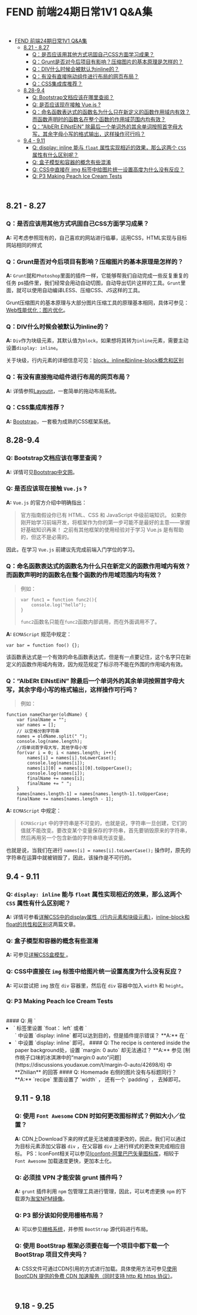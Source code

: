 # FEND 前端24期日常1V1 Q&A集
<br>

   * [FEND 前端24期日常1V1 Q&amp;A集](#fend-前端24期日常1v1-qa集)
      * [8.21 - 8.27](#821---827)
         * [Q：是否应该用其他方式巩固自己CSS方面学习成果？](#q是否应该用其他方式巩固自己css方面学习成果)
         * [Q：Grunt是否对今后项目有影响？压缩图片的基本原理是怎样的？](#qgrunt是否对今后项目有影响压缩图片的基本原理是怎样的)
         * [Q：DIV什么时候会被默认为inline的？](#qdiv什么时候会被默认为inline的)
         * [Q：有没有直接拖动组件进行布局的网页布局？](#q有没有直接拖动组件进行布局的网页布局)
         * [Q：CSS集成库推荐？](#qcss集成库推荐)
      * [8.28-9.4](#828-94)
         * [Q: Bootstrap文档应该在哪里查阅？](#q-bootstrap文档应该在哪里查阅)
         * [Q: 是否应该现在接触 Vue.js ?](#q-是否应该现在接触-vuejs-)
         * [Q：命名函数表达式的函数名为什么只在新定义的函数作用域内有效？而函数声明时的函数名在整个函数的作用域范围内均有效？](#q命名函数表达式的函数名为什么只在新定义的函数作用域内有效而函数声明时的函数名在整个函数的作用域范围内均有效)
         * [Q：“AlbERt EINstEiN” 除最后一个单词外的其余单词按照首字母大写，其余字母小写的格式输出，这样操作可行吗？](#qalbert-einstein-除最后一个单词外的其余单词按照首字母大写其余字母小写的格式输出这样操作可行吗)
      * [9.4 - 9.11](#94---911)
         * [Q: display: inline 能与 <code>float</code> 属性实现相近的效果，那么这两个 <code>CSS</code> 属性有什么区别呢？](#q-display-inline-能与-float-属性实现相近的效果那么这两个-css-属性有什么区别呢)
         * [Q: 盒子模型和容器的概念有些混淆](#q-盒子模型和容器的概念有些混淆)
         * [Q: CSS中直接在 img 标签中给图片统一设置高度为什么没有反应？](#q-css中直接在-img-标签中给图片统一设置高度为什么没有反应)
         * [Q: P3 Making Peach Ice Cream Tests](#q-p3-making-peach-ice-cream-tests)
         
<br>

## 8.21 - 8.27

### Q：是否应该用其他方式巩固自己CSS方面学习成果？
**A:** 可考虑参照现有的，自己喜欢的网站进行临摹，运用CSS，HTML实现与目标网站相同的样式
### Q：Grunt是否对今后项目有影响？压缩图片的基本原理是怎样的？
**A:** `Grunt`就和`Photoshop`里面的插件一样，它能够帮我们自动完成一些反复重复的任务
ps插件里，我们经常会用动自动切图，自动导出切片这样的工具。`Grunt`里面，就可以使用自动编译LESS、压缩CSS、JS这样的工具。

Grunt压缩图片的基本原理与大部分图片压缩工具的原理基本相同，具体可参见：[Web性能优化：图片优化](http://web.jobbole.com/81766/)。
### Q：DIV什么时候会被默认为inline的？
**A:** `Div`作为块级元素，其默认值为`block`，如果想将其转为`inline`元素，需要主动设置`display: inline`。

关于块级，行内元素的详细信息可见：[block，inline和inline-block概念和区别](http://www.cnblogs.com/KeithWang/p/3139517.html)
### Q：有没有直接拖动组件进行布局的网页布局？
**A:** 详情参照[Layoutit](http://layoutit.justjavac.com)，一套简单的拖动布局系统。
### Q：CSS集成库推荐？
**A:** [Bootstrap](http://www.bootcss.com)，一套极为成熟的CSS框架系统。
<br>
## 8.28-9.4
### Q: Bootstrap文档应该在哪里查阅？
**A:** 详情可见[Bootstrap中文网](http://v3.bootcss.com/)。
### Q: 是否应该现在接触 `Vue.js` ?
**A:** `Vue.js` 的官方介绍中明确指出：
> 官方指南假设你已有 HTML、CSS 和 JavaScript 中级前端知识。
> 如果你刚开始学习前端开发，将框架作为你的第一步可能不是最好的主意——掌握好基础知识再来！
> 之前有其他框架的使用经验对于学习 Vue.js 是有帮助的，但这不是必需的。

因此，在学习 `Vue.js` 前建议先完成前端入门学位的学习。
### Q：命名函数表达式的函数名为什么只在新定义的函数作用域内有效？而函数声明时的函数名在整个函数的作用域范围内均有效？

> 例如：

> ```
> var func1 = function func2(){
>     console.log("hello");
> }
> ```
> `func2`函数名只能在`func2`函数内部调用，而在外面调用不了。

**A:** `ECMAScript` 规范中规定：
> 
```
var bar = function foo() {};
```
该函数表达式是一个有效的命名函数表达式，但是有一点要记住，这个名字只在新定义的函数作用域内有效，因为规范规定了标示符不能在外围的作用域内有效。

### Q：“AlbERt EINstEiN” 除最后一个单词外的其余单词按照首字母大写，其余字母小写的格式输出，这样操作可行吗？

> 例如： 
> 
```
function nameCharger(oldName) {
    var finalName = "";
    var names = [];
    // 以空格分割字符串
    names = oldName.split(" ");
    console.log(name.length);
    //将单词首字母大写，其他字母小写
    for(var i = 0; i < names.length; i++){
        names[i] = names[i].toLowerCase();
        console.log(names[i]);
        names[i][0] = names[i][0].toUpperCase();
        console.log(names[i]);
        finalName += names[i];
        finalName += " ";
    }
    names[names.length-1] = names[names.length-1].toUpperCase;
    finalName += names[names.length - 1];
```

**A:** `ECMAScript` 中规定：
> `ECMAScript` 中的字符串是不可变的，也就是说，字符串一旦创建，它们的值就不能改变。要改变某个变量保存的字符串，首先要销毁原来的字符串，然后再用另一个包含新值的字符串填充该变量。

也就是说，当我们在进行 `names[i] = names[i].toLowerCase();` 操作时，原先的字符串在运算中就被销毁了，因此，该操作是不可行的。
<br>
## 9.4 - 9.11
### Q: `display: inline` 能与 `float` 属性实现相近的效果，那么这两个 `CSS` 属性有什么区别呢？
**A:** 详情可参看[详解CSS中的display属性（行内元素和块级元素）](https://segmentfault.com/a/1190000000654770)，[inline-block和float的共性和区别](http://www.cnblogs.com/scot/p/5501669.html)这两篇文章。
### Q: 盒子模型和容器的概念有些混淆
**A:** 可参见[详解CSS盒模型
](http://luopq.com/2015/10/26/CSS-Box-Model/)。
### Q: CSS中直接在 `img` 标签中给图片统一设置高度为什么没有反应？
**A:** 可以尝试把 `img` 放在 `div` 容器里，然后在 `div` 容器中加入 `width` 和 `height`。
### Q: P3 Making Peach Ice Cream Tests
<br>
#### Q: 用 `<li>` 标签里设置 `float： left` 或者 `<ul>` 中设置 `display: inline` 都可以达到目的，但是插件提示错误？
**A:** 在 `<li>` 中设置 `display: inline` 即可。
#### Q: The recipe is centered inside the paper background处，设置 `margin: 0 auto` 却无法通过？
**A:** 参见 [制作桃子口味的冰淇淋中的“margin:0 auto”问题](https://discussions.youdaxue.com/t/margin-0-auto/42698/6) 中 **Zhilian** 的回答
#### Q: Homemade 右侧的图片没有与标题同行？
**A:** `recipe` 里面设置了 `width` ， 还有一个 `padding` ， 去掉即可。
<br>

## 9.11 - 9.18

### Q: 使用 `Font Awesome` CDN 时如何更改图标样式？例如大小／位置？
**A:** CDN上Download下来的样式是无法被直接更改的，因此，我们可以通过为目标元素添加父容器 `div` ，在父容器 `div` 上进行样式的更改来完成相应目标。
PS：IconFont相关可以参见[Iconfont-阿里巴巴矢量图标库](http://www.iconfont.cn/)，相较于 `Font Awesome` 加载速度更快，更加本土化。
### Q: 必须挂 VPN 才能安装 grunt 插件吗？
**A:** `grunt` 插件利用 `npm` 包管理工具进行管理，因此，可以考虑更换 `npm` 的下载源为[淘宝NPM镜像](http://npm.taobao.org)。
### Q: P3 部分该如何使用栅格布局？
**A:** 可以参见[栅格系统](http://v3.bootcss.com/css/#grid)，并参照 `BootStrap` 源代码进行布局。
### Q: 使用 BootStrap 框架必须要在每一个项目中都下载一个 BootStrap 项目文件夹吗？
**A:** CSS文件可通过CDN引用的方式进行加载。具体使用方法可参见[使用 BootCDN 提供的免费 CDN 加速服务（同时支持 http 和 https 协议）](http://v3.bootcss.com/getting-started)。

<br>

## 9.18 - 9.25


